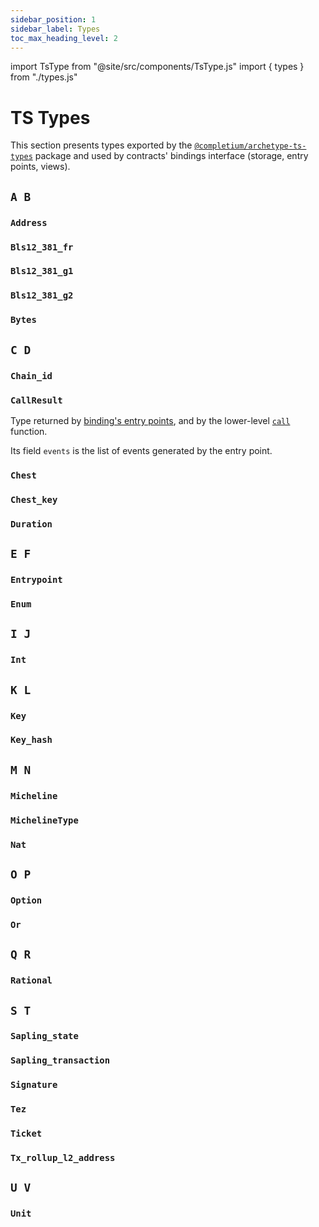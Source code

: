 ```yaml
---
sidebar_position: 1
sidebar_label: Types
toc_max_heading_level: 2
---
```

import TsType from "@site/src/components/TsType.js"
import { types } from "./types.js"

# TS Types

This section presents types exported by the [`@completium/archetype-ts-types`](https://www.npmjs.com/package/@completium/archetype-ts-types) package and used by contracts' bindings interface (storage, entry points, views).

## `A B`

### `Address`

<TsType data={types.address} />

### `Bls12_381_fr`

<TsType data={types.bls12_381_fr} />

### `Bls12_381_g1`

<TsType data={types.bls12_381_g1} />

### `Bls12_381_g2`

<TsType data={types.bls12_381_g2} />

### `Bytes`

<TsType data={types.bytes} />

## `C D`

### `Chain_id`

<TsType data={types.chain_id} />

### `CallResult`

Type returned by [binding's entry points](/docs/tests/binding#entry-points), and by the lower-level [`call`](/docs/tests/apis/experiment#callc-e-a-p) function.

Its field `events` is the list of events generated by the entry point.

### `Chest`

<TsType data={types.chest} />

### `Chest_key`

<TsType data={types.chest_key} />

### `Duration`

<TsType data={types.duration} />

## `E F`

### `Entrypoint`

<TsType data={types.entrypoint} />

### `Enum`

<TsType data={types.enum} />

## `I J`

### `Int`

<TsType data={types.int} />

## `K L`

### `Key`

<TsType data={types.key} />

### `Key_hash`

<TsType data={types.key_hash} />

## `M N`

### `Micheline`

### `MichelineType`

### `Nat`

<TsType data={types.nat} />

## `O P`

### `Option`

<TsType data={types.option} />

### `Or`

<TsType data={types.or} />

## `Q R`

### `Rational`

<TsType data={types.rational} />

## `S T`

### `Sapling_state`

<TsType data={types.sapling_state} />

### `Sapling_transaction`

<TsType data={types.sapling_transaction} />

### `Signature`

<TsType data={types.signature} />

### `Tez`

<TsType data={types.tez} />

### `Ticket`

<TsType data={types.ticket} />

### `Tx_rollup_l2_address`

<TsType data={types.tx_rollup_l2_address} />

## `U V`

### `Unit`

<TsType data={types.unit} />

